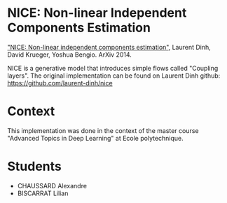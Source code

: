 # NICE: Non-linear Independent Components Estimation

["NICE: Non-linear independent components estimation"](https://arxiv.org/abs/1410.8516v6), Laurent Dinh, David Krueger, Yoshua Bengio. ArXiv 2014.

NICE is a generative model that introduces simple flows called "Coupling layers".
The original implementation can be found on Laurent Dinh github: https://github.com/laurent-dinh/nice

# Context

This implementation was done in the context of the master course "Advanced Topics in Deep Learning" at Ecole polytechnique.

# Students

- CHAUSSARD Alexandre
- BISCARRAT Lilian
